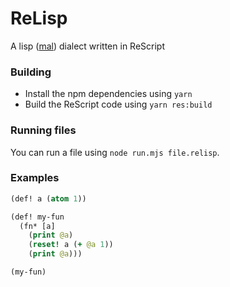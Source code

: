# ReLisp

A lisp ([mal](https://github.com/kanaka/mal)) dialect written in ReScript

### Building

- Install the npm dependencies using `yarn`
- Build the ReScript code using `yarn res:build`

### Running files

You can run a file using `node run.mjs file.relisp`.

### Examples

```clojure
(def! a (atom 1))

(def! my-fun
  (fn* [a]
    (print @a)
    (reset! a (+ @a 1))
    (print @a)))

(my-fun)
```
